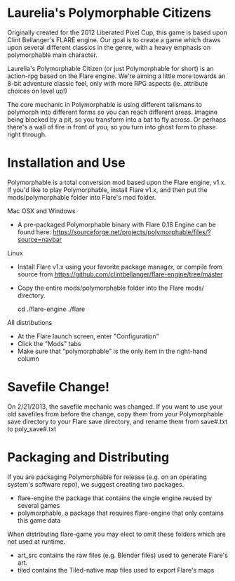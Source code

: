 Laurelia's Polymorphable Citizens
=================================

Originally created for the 2012 Liberated Pixel Cup, this game is based upon Clint Bellanger's FLARE engine.  Our goal is to create a game which draws upon several different classics in the genre, with a heavy emphasis on polymorphable main character.

Laurelia's Polymorphable Citizen (or just Polymorphable for short) is an action-rpg based on the Flare engine. We're aiming a little more towards an 8-bit adventure classic feel, only with more RPG aspects (ie. attribute choices on level up!)

The core mechanic in Polymorphable is using different talismans to polymorph into different forms so you can reach different areas. Imagine being blocked by a pit, so you transform into a bat to fly across. Or perhaps there's a wall of fire in front of you, so you turn into ghost form to phase right through.

Installation and Use
====================

Polymorphable is a total conversion mod based upon the Flare engine, v1.x.  If you'd like to play Polymorphable, install Flare v1.x, and then put the mods/polymorphable folder into Flare's mod folder.

Mac OSX and Windows
- A pre-packaged Polymorphable binary with Flare 0.18 Engine can be found here: https://sourceforge.net/projects/polymorphable/files/?source=navbar

Linux
- Install Flare v1.x using your favorite package manager, or compile from source from https://github.com/clintbellanger/flare-engine/tree/master
- Copy the entire mods/polymorphable folder into the Flare mods/ directory.

	cd ./flare-engine
	./flare

All distributions
- At the Flare launch screen, enter "Configuration"
- Click the "Mods" tabs
- Make sure that "polymorphable" is the only item in the right-hand column

Savefile Change!
================

On 2/21/2013, the savefile mechanic was changed.  If you want to use your old savefiles from before the change, copy them from your Polymorphable save directory to your Flare save directory, and rename them from save#.txt to poly_save#.txt

Packaging and Distributing
==========================

If you are packaging Polymorphable for release (e.g. on an operating system's software repo), we suggest creating two packages.

* flare-engine the package that contains the single engine reused by several games
* polymorphable, a package that requires flare-engine that only contains this game data

When distributing flare-game you may elect to omit these folders which are not used at runtime.

* art_src contains the raw files (e.g. Blender files) used to generate Flare's art.
* tiled contains the Tiled-native map files used to export Flare's maps
